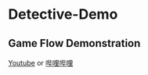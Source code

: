 # Detective-Demo
## Game Flow Demonstration
[Youtube](https://www.youtube.com/watch?v=z3gU8Zv2F3Y)
or
[哔哩哔哩](https://www.bilibili.com/video/av18946051)
